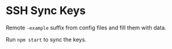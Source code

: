 # SSH Sync Keys

Remote `-example` suffix from config files and fill them with data.

Run `npm start` to sync the keys.